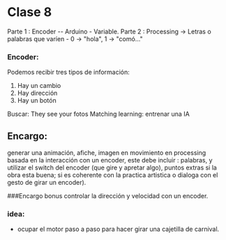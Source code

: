 # Clase 8

Parte 1 : Encoder -- Arduino - Variable. 
Parte 2 : Processing -> Letras o palabras que varíen - 0 -> "hola", 1 -> "comó..."

### Encoder: 
Podemos recibir tres tipos de información: 
  1) Hay un cambio
  2) Hay dirección
  3) Hay un botón

Buscar: They see your fotos
Matching learning: entrenar una IA
## Encargo: 
generar una animación, afiche, imagen en movimiento en processing basada en la interacción con un encoder, este debe incluir : palabras, y utilizar el switch del encoder (que gire y apretar algo), puntos extras si la obra esta buena; si es coherente con la practica artistica o dialoga con el gesto de girar un encoder). 

###Encargo bonus
controlar la dirección y velocidad con un encoder. 

### idea: 
- ocupar el motor paso a paso para hacer girar una cajetilla de carnival. 


